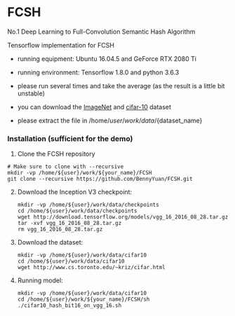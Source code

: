 # FCSH 
No.1 Deep Learning to Full-Convolution Semantic Hash Algorithm

Tensorflow implementation for FCSH
- running equipment: Ubuntu 16.04.5 and GeForce RTX 2080 Ti

- running environment: Tensorflow 1.8.0 and python 3.6.3

- please run several times and take the average (as the result is a little bit unstable)

- you can download the [ImageNet](https://github.com/thuml/HashNet/tree/master/caffe) and [cifar-10](http://www.cs.toronto.edu/~kriz/cifar.html) dataset  

- please extract the file in /home/${user}/work/data/${dataset_name}

### Installation (sufficient for the demo)

1. Clone the FCSH repository
  ```Shell
  # Make sure to clone with --recursive
  mkdir -vp /home/${user}/work/${your_name}/FCSH
  git clone --recursive https://github.com/BennyYuan/FCSH.git
  ```

2. Download the Inception V3 checkpoint:
    ```Shell
    mkdir -vp /home/${user}/work/data/checkpoints
    cd /home/${user}/work/data/checkpoints
    wget http://download.tensorflow.org/models/vgg_16_2016_08_28.tar.gz
    tar -xvf vgg_16_2016_08_28.tar.gz
    rm vgg_16_2016_08_28.tar.gz
    ```
    
3. Download the dataset:
    ```Shell
    mkdir -vp /home/${user}/work/data/cifar10
    cd /home/${user}/work/data/cifar10
    wget http://www.cs.toronto.edu/~kriz/cifar.html
    ```
   
       
4. Running model:
    ```Shell
    mkdir -vp /home/${user}/work/data/cifar10
    cd /home/${user}/work/${your_name}/FCSH/sh
    ./cifar10_hash_bit16_on_vgg_16.sh
    ```
    


